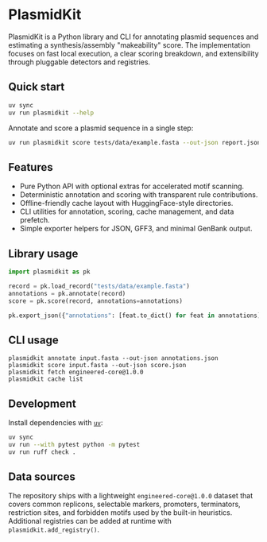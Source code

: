 # PlasmidKit

PlasmidKit is a Python library and CLI for annotating plasmid sequences and estimating a synthesis/assembly "makeability" score. The implementation focuses on fast local execution, a clear scoring breakdown, and extensibility through pluggable detectors and registries.

## Quick start

```bash
uv sync
uv run plasmidkit --help
```

Annotate and score a plasmid sequence in a single step:

```bash
uv run plasmidkit score tests/data/example.fasta --out-json report.json
```

## Features

- Pure Python API with optional extras for accelerated motif scanning.
- Deterministic annotation and scoring with transparent rule contributions.
- Offline-friendly cache layout with HuggingFace-style directories.
- CLI utilities for annotation, scoring, cache management, and data prefetch.
- Simple exporter helpers for JSON, GFF3, and minimal GenBank output.

## Library usage

```python
import plasmidkit as pk

record = pk.load_record("tests/data/example.fasta")
annotations = pk.annotate(record)
score = pk.score(record, annotations=annotations)

pk.export_json({"annotations": [feat.to_dict() for feat in annotations], "score": score}, "report.json")
```

## CLI usage

```
plasmidkit annotate input.fasta --out-json annotations.json
plasmidkit score input.fasta --out-json score.json
plasmidkit fetch engineered-core@1.0.0
plasmidkit cache list
```

## Development

Install dependencies with [`uv`](https://docs.astral.sh/uv/):

```bash
uv sync
uv run --with pytest python -m pytest
uv run ruff check .
```

## Data sources

The repository ships with a lightweight `engineered-core@1.0.0` dataset that covers common replicons, selectable markers, promoters, terminators, restriction sites, and forbidden motifs used by the built-in heuristics. Additional registries can be added at runtime with `plasmidkit.add_registry()`.
